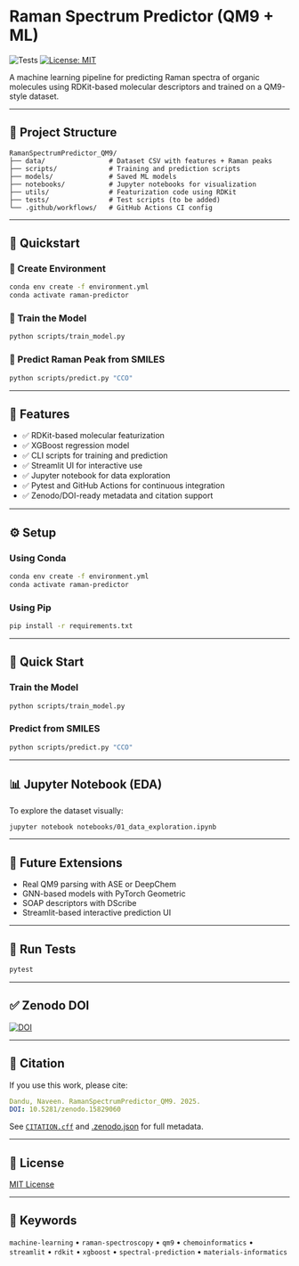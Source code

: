 # Raman Spectrum Predictor (QM9 + ML)
![Tests](https://github.com/naveen-dandu/RamanSpectrumPredictor_QM9/actions/workflows/python-package.yml/badge.svg)
[![License: MIT](https://img.shields.io/badge/License-MIT-yellow.svg)](https://opensource.org/licenses/MIT)


A machine learning pipeline for predicting Raman spectra of organic molecules using RDKit-based molecular descriptors and trained on a QM9-style dataset.

---

## 📂 Project Structure

```
RamanSpectrumPredictor_QM9/
├── data/                # Dataset CSV with features + Raman peaks
├── scripts/             # Training and prediction scripts
├── models/              # Saved ML models
├── notebooks/           # Jupyter notebooks for visualization
├── utils/               # Featurization code using RDKit
├── tests/               # Test scripts (to be added)
└── .github/workflows/   # GitHub Actions CI config
```

---

## 🚀 Quickstart

### 🔧 Create Environment
```bash
conda env create -f environment.yml
conda activate raman-predictor
```

### 🧠 Train the Model
```bash
python scripts/train_model.py
```

### 🔮 Predict Raman Peak from SMILES
```bash
python scripts/predict.py "CCO"
```

---

## 🧠 Features

- ✅ RDKit-based molecular featurization
- ✅ XGBoost regression model
- ✅ CLI scripts for training and prediction
- ✅ Streamlit UI for interactive use
- ✅ Jupyter notebook for data exploration
- ✅ Pytest and GitHub Actions for continuous integration
- ✅ Zenodo/DOI-ready metadata and citation support

---

## ⚙️ Setup

### Using Conda

```bash
conda env create -f environment.yml
conda activate raman-predictor
```

### Using Pip

```bash
pip install -r requirements.txt
```

---

## 🚀 Quick Start

### Train the Model

```bash
python scripts/train_model.py
```

### Predict from SMILES

```bash
python scripts/predict.py "CCO"
```

---
## 📊 Jupyter Notebook (EDA)

To explore the dataset visually:

```bash
jupyter notebook notebooks/01_data_exploration.ipynb
```
---

## 🧪 Future Extensions

- Real QM9 parsing with ASE or DeepChem
- GNN-based models with PyTorch Geometric
- SOAP descriptors with DScribe
- Streamlit-based interactive prediction UI

---

## 🧪 Run Tests

```bash
pytest
```

---
## ✅ Zenodo DOI

[![DOI](https://zenodo.org/badge/1015180152.svg)](https://doi.org/10.5281/zenodo.15829059)

---


## 📄 Citation

If you use this work, please cite:

```yaml
Dandu, Naveen. RamanSpectrumPredictor_QM9. 2025. 
DOI: 10.5281/zenodo.15829060
```

See [`CITATION.cff`](CITATION.cff) and [.zenodo.json](.zenodo.json) for full metadata.

---

## 📜 License

[MIT License](https://opensource.org/licenses/MIT)

---

## 🔖 Keywords

`machine-learning` • `raman-spectroscopy` • `qm9` • `chemoinformatics` • `streamlit` • `rdkit` • `xgboost` • `spectral-prediction` • `materials-informatics`


